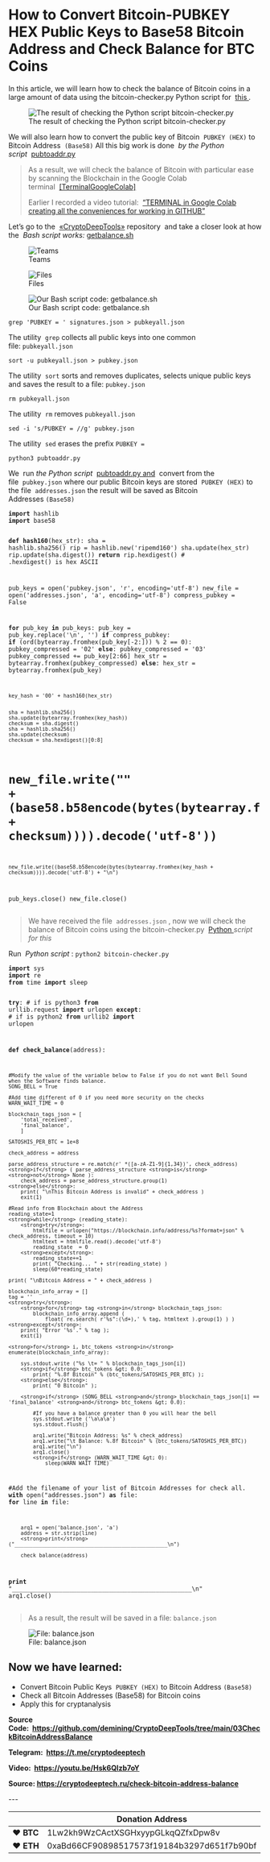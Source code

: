 # How to Convert Bitcoin-PUBKEY HEX Public Keys to Base58 Bitcoin Address and Check Balance for BTC Coins

<p>In this article, we will learn how to check the balance of Bitcoin coins in a large amount of data using the bitcoin-checker.py Python script for&nbsp;&nbsp;<a href="https://github.com/demining/CryptoDeepTools/blob/main/03CheckBitcoinAddressBalance/bitcoin-checker.py">this&nbsp;</a><em>.</em></p>
<figure class="wp-block-image"><img title="The result of checking the Python script bitcoin-checker.py" src="./How to Convert Bitcoin-PUBKEY HEX Public Keys to Base58 Bitcoin Address and Check Balance for BTC Coins - «CRYPTO DEEP TECH»_files/115c50ab8b21651ae63d3cd8d3ecb98d.png" alt="The result of checking the Python script bitcoin-checker.py"><figcaption>The result of checking the Python script bitcoin-checker.py</figcaption></figure>
<p>We will also learn how to convert the public key of Bitcoin&nbsp;&nbsp;<code>PUBKEY (HEX)</code>&nbsp;to Bitcoin Address&nbsp;&nbsp;<code>(Base58)</code>&nbsp;All this big work is done&nbsp;&nbsp;<em>by the Python script&nbsp;</em>&nbsp;<a href="https://github.com/demining/CryptoDeepTools/blob/main/03CheckBitcoinAddressBalance/pubtoaddr.py" target="_blank" rel="noreferrer noopener">pubtoaddr.py</a></p>
<blockquote class="wp-block-quote"><p>As a result, we will check the balance of Bitcoin with particular ease by scanning the Blockchain in the Google Colab terminal&nbsp;&nbsp;<a href="https://github.com/demining/TerminalGoogleColab" target="_blank" rel="noreferrer noopener">[TerminalGoogleColab]</a></p>
<p>Earlier I recorded a video tutorial:&nbsp;&nbsp;<a href="https://www.youtube.com/watch?v=S2D7PI6dK08" target="_blank" rel="noreferrer noopener">“TERMINAL in Google Colab creating all the conveniences for working in GITHUB”</a></p></blockquote>
<p>Let’s go to the&nbsp;&nbsp;<a href="https://github.com/demining/CryptoDeepTools/tree/main/03CheckBitcoinAddressBalance" target="_blank" rel="noreferrer noopener">«CryptoDeepTools»</a>&nbsp;repository &nbsp;and take a closer look at how the&nbsp;&nbsp;<em>Bash script works:&nbsp;</em><a href="https://github.com/demining/CryptoDeepTools/blob/main/03CheckBitcoinAddressBalance/getbalance.sh" target="_blank" rel="noreferrer noopener">getbalance.sh</a></p>
<figure class="wp-block-image"><img title="Teams" src="./How to Convert Bitcoin-PUBKEY HEX Public Keys to Base58 Bitcoin Address and Check Balance for BTC Coins - «CRYPTO DEEP TECH»_files/f67caaa24e0be3727879d8c9f842f9c7.png" alt="Teams"><figcaption>Teams</figcaption></figure>
<figure class="wp-block-image"><img title="Files" src="./How to Convert Bitcoin-PUBKEY HEX Public Keys to Base58 Bitcoin Address and Check Balance for BTC Coins - «CRYPTO DEEP TECH»_files/d4557e1ae1a44f4c54e688da3a4882c7.png" alt="Files"><figcaption>Files</figcaption></figure>
<figure class="wp-block-image"><img title="Our Bash script code: getbalance.sh" src="./How to Convert Bitcoin-PUBKEY HEX Public Keys to Base58 Bitcoin Address and Check Balance for BTC Coins - «CRYPTO DEEP TECH»_files/4ff051a0999975eca9beb0b3f349896f.png" alt="Our Bash script code: getbalance.sh"><figcaption>Our Bash script code: getbalance.sh</figcaption></figure>
<pre class="wp-block-code"><code>grep 'PUBKEY = ' signatures.json &gt; pubkeyall.json</code></pre>
<p>The utility&nbsp;&nbsp;<code>grep</code>&nbsp;collects all public keys into one common file:&nbsp;<code>pubkeyall.json</code></p>
<pre class="wp-block-code"><code>sort -u pubkeyall.json &gt; pubkey.json</code></pre>
<p>The utility&nbsp;&nbsp;<code>sort</code>&nbsp;sorts and removes duplicates, selects unique public keys and saves the result to a file:&nbsp;<code>pubkey.json</code></p>
<pre class="wp-block-code"><code>rm pubkeyall.json</code></pre>
<p>The utility&nbsp;&nbsp;<code>rm</code>&nbsp;removes&nbsp;<code>pubkeyall.json</code></p>
<pre class="wp-block-code"><code>sed -i 's/PUBKEY = //g' pubkey.json</code></pre>
<p>The utility&nbsp;&nbsp;<code>sed</code>&nbsp;erases the prefix&nbsp;<code>PUBKEY =</code></p>
<pre class="wp-block-code"><code>python3 pubtoaddr.py</code></pre>
<p>We&nbsp; run&nbsp;<em>the Python script&nbsp;</em>&nbsp;<a href="https://github.com/demining/CryptoDeepTools/blob/main/03CheckBitcoinAddressBalance/pubtoaddr.py" target="_blank" rel="noreferrer noopener">pubtoaddr.py and</a>&nbsp;&nbsp;convert from the file&nbsp;&nbsp;<code>pubkey.json</code>&nbsp;where our public Bitcoin keys are stored&nbsp;&nbsp;<code>PUBKEY (HEX)</code>&nbsp;to the file&nbsp;&nbsp;<code>addresses.json</code>&nbsp;the result will be saved as Bitcoin Addresses&nbsp;<code>(Base58)</code></p>
<pre class="wp-block-code"><code><strong>import</strong> hashlib
<strong>import</strong> base58
 
<strong>def</strong> <strong>hash160</strong>(hex_str):
    sha = hashlib.sha256()
    rip = hashlib.new('ripemd160')
    sha.update(hex_str)
    rip.update(sha.digest())
    <strong>return</strong> rip.hexdigest()  # .hexdigest() is hex ASCII
 
 
pub_keys = open('pubkey.json', 'r', encoding='utf-8')
new_file = open('addresses.json', 'a', encoding='utf-8')
compress_pubkey = False
 
<strong>for</strong> pub_key <strong>in</strong> pub_keys:
    pub_key = pub_key.replace('\n', '')
    <strong>if</strong> compress_pubkey:
        <strong>if</strong> (ord(bytearray.fromhex(pub_key[-2:])) % 2 == 0):
            pubkey_compressed = '02'
        <strong>else</strong>:
            pubkey_compressed = '03'
        pubkey_compressed += pub_key[2:66]
        hex_str = bytearray.fromhex(pubkey_compressed)
    <strong>else</strong>:
        hex_str = bytearray.fromhex(pub_key)
 
 
    key_hash = '00' + hash160(hex_str)
 
 
    sha = hashlib.sha256()
    sha.update(bytearray.fromhex(key_hash))
    checksum = sha.digest()
    sha = hashlib.sha256()
    sha.update(checksum)
    checksum = sha.hexdigest()[0:8]
 
#   new_file.write("" + (base58.b58encode(bytes(bytearray.fromhex(key_hash + checksum)))).decode('utf-8'))
    new_file.write((base58.b58encode(bytes(bytearray.fromhex(key_hash + checksum)))).decode('utf-8') + "\n")
pub_keys.close()
new_file.close()</code></pre>
<blockquote class="wp-block-quote"><p>We have received the file&nbsp;&nbsp;<code>addresses.json</code>&nbsp;, now we will check the balance of Bitcoin coins using the bitcoin-checker.py&nbsp;&nbsp;<a href="https://github.com/demining/CryptoDeepTools/blob/main/03CheckBitcoinAddressBalance/bitcoin-checker.py" target="_blank" rel="noreferrer noopener">Python&nbsp;</a><em>script for this</em></p></blockquote>
<p>Run&nbsp;&nbsp;<em>Python script</em>&nbsp;:&nbsp;<code>python2 bitcoin-checker.py</code></p>
<pre class="wp-block-code"><code><strong>import</strong> sys
<strong>import</strong> re
<strong>from</strong> time <strong>import</strong> sleep

<strong>try</strong>:    # if is python3
    <strong>from</strong> urllib.request <strong>import</strong> urlopen
<strong>except</strong>: # if is python2
    <strong>from</strong> urllib2 <strong>import</strong> urlopen


<strong>def</strong> <strong>check_balance</strong>(address):

    #Modify the value of the variable below to False if you do not want Bell Sound when the Software finds balance.
    SONG_BELL = True

    #Add time different of 0 if you need more security on the checks
    WARN_WAIT_TIME = 0

    blockchain_tags_json = [ 
        'total_received',
        'final_balance',
        ]

    SATOSHIS_PER_BTC = 1e+8

    check_address = address

    parse_address_structure = re.match(r' *([a-zA-Z1-9]{1,34})', check_address)
    <strong>if</strong> ( parse_address_structure <strong>is</strong> <strong>not</strong> None ):
        check_address = parse_address_structure.group(1)
    <strong>else</strong>:
        print( "\nThis Bitcoin Address is invalid" + check_address )
        exit(1)

    #Read info from Blockchain about the Address
    reading_state=1
    <strong>while</strong> (reading_state):
        <strong>try</strong>:
            htmlfile = urlopen("https://blockchain.info/address/%s?format=json" % check_address, timeout = 10)
            htmltext = htmlfile.read().decode('utf-8')
            reading_state  = 0
        <strong>except</strong>:
            reading_state+=1
            print( "Checking... " + str(reading_state) )
            sleep(60*reading_state)

    print( "\nBitcoin Address = " + check_address )

    blockchain_info_array = []
    tag = ''
    <strong>try</strong>:
        <strong>for</strong> tag <strong>in</strong> blockchain_tags_json:
            blockchain_info_array.append (
                float( re.search( r'%s":(\d+),' % tag, htmltext ).group(1) ) )
    <strong>except</strong>:
        print( "Error '%s'." % tag );
        exit(1)

    <strong>for</strong> i, btc_tokens <strong>in</strong> enumerate(blockchain_info_array):

        sys.stdout.write ("%s \t= " % blockchain_tags_json[i])
        <strong>if</strong> btc_tokens &gt; 0.0:
            print( "%.8f Bitcoin" % (btc_tokens/SATOSHIS_PER_BTC) );
        <strong>else</strong>:
            print( "0 Bitcoin" );

        <strong>if</strong> (SONG_BELL <strong>and</strong> blockchain_tags_json[i] == 'final_balance' <strong>and</strong> btc_tokens &gt; 0.0): 
            
            #If you have a balance greater than 0 you will hear the bell
            sys.stdout.write ('\a\a\a')
            sys.stdout.flush()

            arq1.write("Bitcoin Address: %s" % check_address)
            arq1.write("\t Balance: %.8f Bitcoin" % (btc_tokens/SATOSHIS_PER_BTC))
            arq1.write("\n")
            arq1.close()
            <strong>if</strong> (WARN_WAIT_TIME &gt; 0):
                sleep(WARN_WAIT_TIME)

#Add the filename of your list of Bitcoin Addresses for check all.
<strong>with</strong> open("addresses.json") <strong>as</strong> file:
    <strong>for</strong> line <strong>in</strong> file:

    	arq1 = open('balance.json', 'a')
        address = str.strip(line)
        <strong>print</strong> ("__________________________________________________\n")
        
        check_balance(address)
<strong>print</strong> "__________________________________________________\n"
arq1.close()</code></pre>
<blockquote class="wp-block-quote"><p>As a result, the result will be saved in a file:&nbsp;<code>balance.json</code></p></blockquote>
<figure class="wp-block-image"><img title="File: balance.json" src="./How to Convert Bitcoin-PUBKEY HEX Public Keys to Base58 Bitcoin Address and Check Balance for BTC Coins - «CRYPTO DEEP TECH»_files/93af82c3468566ef9f495d0732c9731c.png" alt="File: balance.json"><figcaption>File: balance.json</figcaption></figure>
<h2>Now we have learned:</h2>
<ul>
<li>Convert Bitcoin Public Keys&nbsp;&nbsp;<code>PUBKEY (HEX)</code>&nbsp;to Bitcoin Address&nbsp;<code>(Base58)</code></li>
<li>Check all Bitcoin Addresses (Base58) for Bitcoin coins</li>
<li>Apply this for cryptanalysis</li>
</ul>
<p><strong>Source Code:&nbsp;&nbsp;</strong><a href="https://github.com/demining/CryptoDeepTools/tree/main/03CheckBitcoinAddressBalance" target="_blank" rel="noreferrer noopener"><strong>https://github.com/demining/CryptoDeepTools/tree/main/03CheckBitcoinAddressBalance</strong></a></p>
<p><strong>Telegram:&nbsp;&nbsp;</strong><a href="https://t.me/cryptodeeptech" target="_blank" rel="noreferrer noopener"><strong>https://t.me/cryptodeeptech</strong></a></p>
<p><strong>Video:&nbsp;&nbsp;</strong><a href="https://youtu.be/Hsk6QIzb7oY" target="_blank" rel="noreferrer noopener"><strong>https://youtu.be/Hsk6QIzb7oY</strong></a></p>
<p><strong>Source: <a href="https://cryptodeeptech.ru/check-bitcoin-address-balance">https://cryptodeeptech.ru/check-bitcoin-address-balance</a></strong></p>
---


|  | Donation Address |
| --- | --- |
| ♥ __BTC__ | 1Lw2kh9WzCActXSGHxyypGLkqQZfxDpw8v |
| ♥ __ETH__ | 0xaBd66CF90898517573f19184b3297d651f7b90bf |
